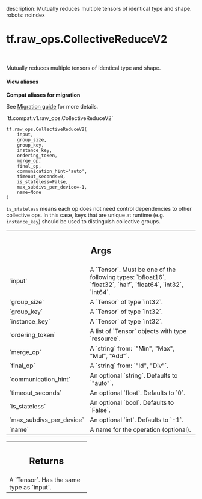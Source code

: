 description: Mutually reduces multiple tensors of identical type and shape.
robots: noindex

# tf.raw_ops.CollectiveReduceV2

<!-- Insert buttons and diff -->

<table class="tfo-notebook-buttons tfo-api nocontent" align="left">

</table>



Mutually reduces multiple tensors of identical type and shape.


<section class="expandable">
  <h4 class="showalways">View aliases</h4>
  <p>
<b>Compat aliases for migration</b>
<p>See
<a href="https://www.tensorflow.org/guide/migrate">Migration guide</a> for
more details.</p>
<p>`tf.compat.v1.raw_ops.CollectiveReduceV2`</p>
</p>
</section>

<pre class="devsite-click-to-copy prettyprint lang-py tfo-signature-link">
<code>tf.raw_ops.CollectiveReduceV2(
    input,
    group_size,
    group_key,
    instance_key,
    ordering_token,
    merge_op,
    final_op,
    communication_hint=&#x27;auto&#x27;,
    timeout_seconds=0,
    is_stateless=False,
    max_subdivs_per_device=-1,
    name=None
)
</code></pre>



<!-- Placeholder for "Used in" -->

`is_stateless` means each op does not need control dependencies to other
collective ops. In this case, keys that are unique at runtime
(e.g. `instance_key`) should be used to distinguish collective groups.

<!-- Tabular view -->
 <table class="responsive fixed orange">
<colgroup><col width="214px"><col></colgroup>
<tr><th colspan="2"><h2 class="add-link">Args</h2></th></tr>

<tr>
<td>
`input`<a id="input"></a>
</td>
<td>
A `Tensor`. Must be one of the following types: `bfloat16`, `float32`, `half`, `float64`, `int32`, `int64`.
</td>
</tr><tr>
<td>
`group_size`<a id="group_size"></a>
</td>
<td>
A `Tensor` of type `int32`.
</td>
</tr><tr>
<td>
`group_key`<a id="group_key"></a>
</td>
<td>
A `Tensor` of type `int32`.
</td>
</tr><tr>
<td>
`instance_key`<a id="instance_key"></a>
</td>
<td>
A `Tensor` of type `int32`.
</td>
</tr><tr>
<td>
`ordering_token`<a id="ordering_token"></a>
</td>
<td>
A list of `Tensor` objects with type `resource`.
</td>
</tr><tr>
<td>
`merge_op`<a id="merge_op"></a>
</td>
<td>
A `string` from: `"Min", "Max", "Mul", "Add"`.
</td>
</tr><tr>
<td>
`final_op`<a id="final_op"></a>
</td>
<td>
A `string` from: `"Id", "Div"`.
</td>
</tr><tr>
<td>
`communication_hint`<a id="communication_hint"></a>
</td>
<td>
An optional `string`. Defaults to `"auto"`.
</td>
</tr><tr>
<td>
`timeout_seconds`<a id="timeout_seconds"></a>
</td>
<td>
An optional `float`. Defaults to `0`.
</td>
</tr><tr>
<td>
`is_stateless`<a id="is_stateless"></a>
</td>
<td>
An optional `bool`. Defaults to `False`.
</td>
</tr><tr>
<td>
`max_subdivs_per_device`<a id="max_subdivs_per_device"></a>
</td>
<td>
An optional `int`. Defaults to `-1`.
</td>
</tr><tr>
<td>
`name`<a id="name"></a>
</td>
<td>
A name for the operation (optional).
</td>
</tr>
</table>



<!-- Tabular view -->
 <table class="responsive fixed orange">
<colgroup><col width="214px"><col></colgroup>
<tr><th colspan="2"><h2 class="add-link">Returns</h2></th></tr>
<tr class="alt">
<td colspan="2">
A `Tensor`. Has the same type as `input`.
</td>
</tr>

</table>

